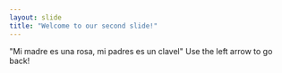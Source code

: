 ```yaml
---
layout: slide
title: "Welcome to our second slide!"
---
```

"Mi madre es una rosa, mi padres es un clavel"
Use the left arrow to go back!
